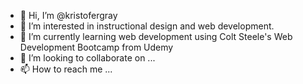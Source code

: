 - 👋 Hi, I’m @kristofergray
- 👀 I’m interested in instructional design and web development.
- 🌱 I’m currently learning web development using Colt Steele's Web Development Bootcamp from Udemy
- 💞️ I’m looking to collaborate on ...
- 📫 How to reach me ...

<!---
kristofergray/kristofergray is a ✨ special ✨ repository because its `README.md` (this file) appears on your GitHub profile.
You can click the Preview link to take a look at your changes.
--->
